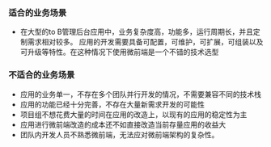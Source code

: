 ### 适合的业务场景
- 在大型的to B管理后台应用中，业务复杂度高，功能多，运行周期长，并且定制需求相对较多。 应用的开发需要具备可配置，可维护，可扩展，可组装以及可升级等特性。在这种情况下使用微前端是一个不错的技术选型

### 不适合的业务场景
- 应用的业务单一，不存在多个团队并行开发的情况，不需要兼容不同的技术栈
- 应用的功能已经十分完善，不存在大量新需求开发的可能性
- 项目组不想花费大量的时间在应用的改造上，以现有的应用的稳定性为主
- 应用进行微前端改造的成本还不如直接改造当前存量应用的收益大
- 团队内开发人员不熟悉微前端，无法应对微前端架构的复杂性。